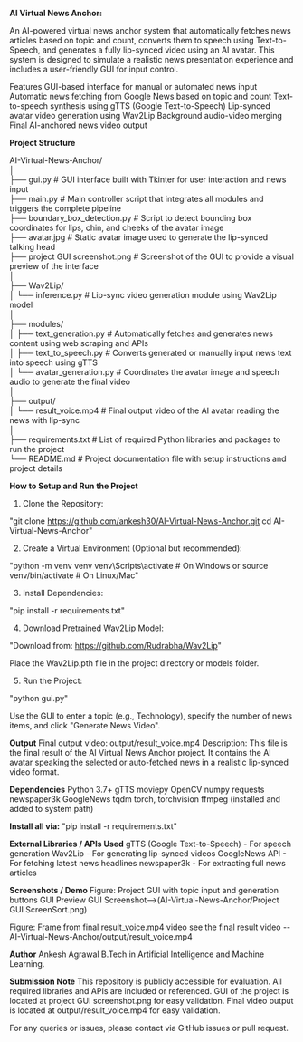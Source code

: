 **AI Virtual News Anchor:**

An AI-powered virtual news anchor system that automatically fetches news articles based on topic and count, 
converts them to speech using Text-to-Speech, and generates a fully lip-synced video using an AI avatar. 
This system is designed to simulate a realistic news presentation experience and includes a user-friendly GUI for input control.

Features
GUI-based interface for manual or automated news input
Automatic news fetching from Google News based on topic and count
Text-to-speech synthesis using gTTS (Google Text-to-Speech)
Lip-synced avatar video generation using Wav2Lip
Background audio-video merging
Final AI-anchored news video output

**Project Structure**

AI-Virtual-News-Anchor/
<br>
│
<br>
├── gui.py                           # GUI interface built with Tkinter for user interaction and news input
<br>
├── main.py                          # Main controller script that integrates all modules and triggers the complete pipeline
<br>
├── boundary_box_detection.py        # Script to detect bounding box coordinates for lips, chin, and cheeks of the avatar image
<br>
├── avatar.jpg                       # Static avatar image used to generate the lip-synced talking head
<br>
├── project GUI screenshot.png       # Screenshot of the GUI to provide a visual preview of the interface
<br>
│
<br>
├── Wav2Lip/
<br>
│   └── inference.py                 # Lip-sync video generation module using Wav2Lip model
<br>
│
<br>
├── modules/
<br>
│   ├── text_generation.py          # Automatically fetches and generates news content using web scraping and APIs
<br>
│   ├── text_to_speech.py           # Converts generated or manually input news text into speech using gTTS
<br>
│   └── avatar_generation.py        # Coordinates the avatar image and speech audio to generate the final video
<br>
│
<br>
├── output/
<br>
│   └── result_voice.mp4            # Final output video of the AI avatar reading the news with lip-sync
<br>
│
<br>
├── requirements.txt                # List of required Python libraries and packages to run the project
<br>
└── README.md                       # Project documentation file with setup instructions and project details


**How to Setup and Run the Project**

1. Clone the Repository:

"git clone https://github.com/ankesh30/AI-Virtual-News-Anchor.git
cd AI-Virtual-News-Anchor"

2. Create a Virtual Environment (Optional but recommended):

"python -m venv venv
venv\Scripts\activate    # On Windows
or
source venv/bin/activate  # On Linux/Mac"

3. Install Dependencies:

"pip install -r requirements.txt"

4. Download Pretrained Wav2Lip Model:

"Download from: https://github.com/Rudrabha/Wav2Lip"

Place the Wav2Lip.pth file in the project directory or models folder.

5. Run the Project:

"python gui.py"

Use the GUI to enter a topic (e.g., Technology), specify the number of news items, and click "Generate News Video".

**Output**
Final output video: output/result_voice.mp4
Description: This file is the final result of the AI Virtual News Anchor project. It contains the AI avatar speaking the selected or auto-fetched news in a realistic lip-synced video format.

**Dependencies**
Python 3.7+
gTTS
moviepy
OpenCV
numpy
requests
newspaper3k
GoogleNews
tqdm
torch, torchvision
ffmpeg (installed and added to system path)

**Install all via:**
"pip install -r requirements.txt"

**External Libraries / APIs Used**
gTTS (Google Text-to-Speech) - For speech generation
Wav2Lip - For generating lip-synced videos
GoogleNews API - For fetching latest news headlines
newspaper3k - For extracting full news articles

**Screenshots / Demo**
Figure: Project GUI with topic input and generation buttons
GUI Preview
GUI Screenshot-->(AI-Virtual-News-Anchor/Project GUI ScreenSort.png)

Figure: Frame from final result_voice.mp4 video
see the final result video -- AI-Virtual-News-Anchor/output/result_voice.mp4

**Author**
Ankesh Agrawal
B.Tech in Artificial Intelligence and Machine Learning.

**Submission Note**
This repository is publicly accessible for evaluation.
All required libraries and APIs are included or referenced.
GUI of the project is located at project GUI screenshot.png for easy validation.
Final video output is located at output/result_voice.mp4 for easy validation.

For any queries or issues, please contact via GitHub issues or pull request.
